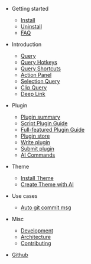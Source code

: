 - Getting started

    - [Install](install.md)
    - [Uninstall](uninstall.md)
    - [FAQ](faq.md)

- Introduction

    - [Query](query.md)
    - [Query Hotkeys](query_hotkeys.md)
    - [Query Shortcuts](query_shortcuts.md)
    - [Action Panel](action_panel.md)
    - [Selection Query](selection_query.md)
    - [Clip Query](clip_query.md)
    - [Deep Link](deep_link.md)

- Plugin

    - [Plugin summary](plugin_summary.md)
    - [Script Plugin Guide](script_plugin_guide.md)
    - [Full-featured Plugin Guide](full_featured_plugin_guide.md)
    - [Plugin store](plugin_store.md)
    - [Write plugin](vue.md)
    - [Submit plugin](helpers.md)
    - [AI Commands](plugin_ai_command.md)

- Theme
    - [Install Theme](theme.md)
    - [Create Theme with AI](ai_theme.md)

- Use cases
    - [Auto git commit msg](usecase_auto_write_git_commit_msg.md)

- Misc
    - [Development](development.md)
    - [Architecture](architecture.md)
    - [Contributing](contributing.md)

- [Github](https://github.com/Wox-launcher/Wox)
